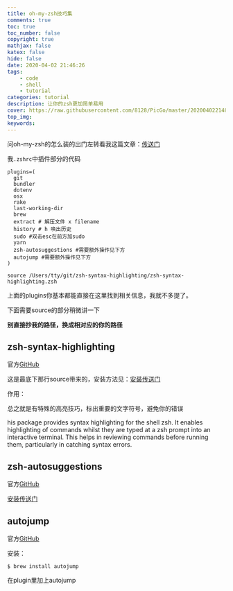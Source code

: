 ```yaml
---
title: oh-my-zsh技巧集
comments: true
toc: true
toc_number: false
copyright: true
mathjax: false
katex: false
hide: false
date: 2020-04-02 21:46:26
tags:
	- code
	- shell
	- tutorial
categories: tutorial
description: 让你的zsh更加简单易用
cover: https://raw.githubusercontent.com/8128/PicGo/master/20200402214828.png
top_img:
keywords:
---
```


问oh-my-zsh的怎么装的出门左转看我这篇文章：[传送门]([https://8128.me/2020/04/02/Mac%E7%BB%88%E7%AB%AFagnoster%E4%B8%BB%E9%A2%98%E9%85%8D%E7%BD%AE/](https://8128.me/2020/04/02/Mac终端agnoster主题配置/))

我`.zshrc`中插件部分的代码

```shell
plugins=(
  git 
  bundler 
  dotenv
  osx 
  rake
  last-working-dir
  brew
  extract # 解压文件 x filename
  history # h 唤出历史
  sudo #双击esc在前方加sudo
  yarn
  zsh-autosuggestions #需要额外操作见下方
  autojump #需要额外操作见下方
)

source /Users/tty/git/zsh-syntax-highlighting/zsh-syntax-highlighting.zsh
```

上面的plugins你基本都能直接在这里找到相关信息，我就不多提了。

下面需要source的部分稍微讲一下

**别直接抄我的路径，换成相对应的你的路径**

## zsh-syntax-highlighting

官方[GitHub](https://github.com/zsh-users/zsh-syntax-highlighting)

这是最底下那行source带来的，安装方法见：[安装传送门](https://github.com/zsh-users/zsh-syntax-highlighting/blob/master/INSTALL.md)

作用：

总之就是有特殊的高亮技巧，标出重要的文字符号，避免你的错误

his package provides syntax highlighting for the shell zsh. It enables highlighting of commands whilst they are typed at a zsh prompt into an interactive terminal. This helps in reviewing commands before running them, particularly in catching syntax errors.

## zsh-autosuggestions

官方[GitHub](https://github.com/zsh-users/zsh-autosuggestions)

[安装传送门](https://github.com/zsh-users/zsh-autosuggestions/blob/master/INSTALL.md)

## autojump

官方[GitHub](https://github.com/wting/autojump)

安装：

```shell
$ brew install autojump
```

在plugin里加上autojump